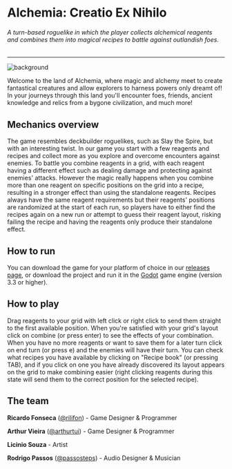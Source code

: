 # Alchemia: Creatio Ex Nihilo

###### A turn-based roguelike in which the player collects alchemical reagents and combines them into magical recipes to battle against outlandish foes.
<hr>

![background](https://user-images.githubusercontent.com/3944304/136468775-28ce327c-be15-47d6-aa25-5d0a3e864320.png)

Welcome to the land of Alchemia, where magic and alchemy meet to create fantastical creatures and allow explorers to harness powers only dreamt of! In your journeys through this land you'll encounter foes, friends, ancient knowledge and relics from a bygone civilization, and much more!

## Mechanics overview

The game resembles deckbuilder roguelikes, such as Slay the Spire, but with an interesting twist. In our game you start with a few reagents and recipes and collect more as you explore and overcome encounters against enemies. To battle you combine reagents in a grid, with each reagent having a different effect such as dealing damage and protecting against enemies' attacks. However the magic really happens when you combine more than one reagent on specific positions on the grid into a recipe, resulting in a stronger effect than using the standalone reagents. Recipes always have the same reagent requirements but their reagents' positions are randomized at the start of each run, so players have to either find the recipes again on a new run or attempt to guess their reagent layout, risking failing the recipe and having the reagents only produce their standalone effect.

## How to run

You can download the game for your platform of choice in our [releases page](https://github.com/Space-Paca/alchemy-game/releases), or download the project and run it in the [Godot](https://godotengine.org/download) game engine (version 3.3 or higher).

## How to play

Drag reagents to your grid with left click or right click to send them straight to the first available position. When you're satisfied with your grid's layout click on combine (or press enter) to see the effects of your combination. When you have no more reagents or want to save them for a later turn click on end turn (or press e) and the enemies will have their turn. You can check what recipes you have available by clicking on "Recipe book" (or pressing TAB), and if you click on one you have already discovered its layout appears on the grid to make combining easier (right clicking reagents during this state will send them to the correct position for the selected recipe).

## The team

**Ricardo Fonseca** ([@rilifon](https://github.com/rilifon)) - Game Designer & Programmer

**Arthur Vieira** ([@arthurtui](https://github.com/arthurtui)) - Game Designer & Programmer

**Licinio Souza** - Artist

**Rodrigo Passos** ([@passosteps](https://github.com/passosteps)) - Audio Designer & Musician
